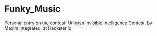 # Funky_Music
Personal entry on the contest: Unleash Invisible Intelligence Contest, by Maxim Integrated, at Hackster.io
